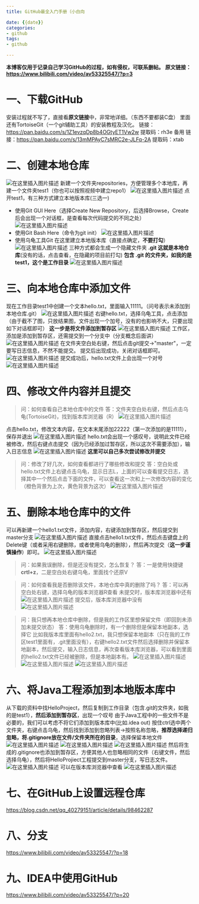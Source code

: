 ```yaml
---
title: GitHub最全入门手册（小白向

date: {{date}}
categories:
- github
tags:
- github

---
```

**本博客仅用于记录自己学习GitHub的过程，如有侵权，可联系删帖。**
**原文链接：https://www.bilibili.com/video/av53325547/?p=3**

# 一、下载GitHub
安装过程就不写了，直接看**原文链接**中，非常地详细。（东西不要都装C盘）
里面还有TortoiseGit（一个git辅助工具）的安装教程及汉化。
链接：https://pan.baidu.com/s/1Z1evzqDp8b4OGtyET1Vw2w 提取码：rh3e
备用  链接：https://pan.baidu.com/s/13mMPAyC7sMRC2e-JLFq-2A  提取码：xtab 

# 二、创建本地仓库
![在这里插入图片描述](https://img-blog.csdnimg.cn/20190804093141239.png?x-oss-process=image/watermark,type_ZmFuZ3poZW5naGVpdGk,shadow_10,text_aHR0cHM6Ly9ibG9nLmNzZG4ubmV0L3FxXzQwMjc5MTUx,size_16,color_FFFFFF,t_70)
新建一个文件夹repositories，方便管理多个本地库，再建一个文件夹test1（你也可以按照视频中建立repo1）
![在这里插入图片描述](https://img-blog.csdnimg.cn/20190804094349834.PNG?x-oss-process=image/watermark,type_ZmFuZ3poZW5naGVpdGk,shadow_10,text_aHR0cHM6Ly9ibG9nLmNzZG4ubmV0L3FxXzQwMjc5MTUx,size_16,color_FFFFFF,t_70)
点开test1，有三种方式建立本地版本库(三选一)
 - 使用Git GUI Here（选择Create New Repository，后选择Browse，Create后会出现一个对话框，是查看每次代码提交的不同之处）
![在这里插入图片描述](https://img-blog.csdnimg.cn/20190804094848650.PNG?x-oss-process=image/watermark,type_ZmFuZ3poZW5naGVpdGk,shadow_10,text_aHR0cHM6Ly9ibG9nLmNzZG4ubmV0L3FxXzQwMjc5MTUx,size_16,color_FFFFFF,t_70)
 - 使用Git Bash Here（命令为git init）
![在这里插入图片描述](https://img-blog.csdnimg.cn/20190804095149346.PNG)
 - 使用乌龟工具Git 在这里建立本地版本库（直接点确定，**不要打勾**）
![在这里插入图片描述](https://img-blog.csdnimg.cn/20190804095310713.PNG?x-oss-process=image/watermark,type_ZmFuZ3poZW5naGVpdGk,shadow_10,text_aHR0cHM6Ly9ibG9nLmNzZG4ubmV0L3FxXzQwMjc5MTUx,size_16,color_FFFFFF,t_70)
三种方式都会生成一个隐藏文件夹  **.git  这就是本地仓库**(没有的话，点击查看，在隐藏的项目前打勾)
**包含 .git 的文件夹，如我的是test1，这个是工作目录**
![在这里插入图片描述](https://img-blog.csdnimg.cn/20190804095656610.PNG?x-oss-process=image/watermark,type_ZmFuZ3poZW5naGVpdGk,shadow_10,text_aHR0cHM6Ly9ibG9nLmNzZG4ubmV0L3FxXzQwMjc5MTUx,size_16,color_FFFFFF,t_70)
# 三、向本地仓库中添加文件
现在工作目录test1中创建一个文本hello.txt，里面输入11111。（问号表示未添加到本地仓库.git）
![在这里插入图片描述](https://img-blog.csdnimg.cn/20190804100251604.PNG)
右键hello.txt，选择乌龟工具，点击添加（由于截不了图，只放结果图，文件出现一个加号，没有的也影响不大，只要出现如下对话框即可）
**这一步是将文件添加到暂存区**
![在这里插入图片描述](https://img-blog.csdnimg.cn/20190804100725747.PNG?x-oss-process=image/watermark,type_ZmFuZ3poZW5naGVpdGk,shadow_10,text_aHR0cHM6Ly9ibG9nLmNzZG4ubmV0L3FxXzQwMjc5MTUx,size_16,color_FFFFFF,t_70)
工作区，添加是添加到暂存区，还需提交到一个分支中（分支概念后面讲）
![在这里插入图片描述](https://img-blog.csdnimg.cn/20190804100950396.PNG?x-oss-process=image/watermark,type_ZmFuZ3poZW5naGVpdGk,shadow_10,text_aHR0cHM6Ly9ibG9nLmNzZG4ubmV0L3FxXzQwMjc5MTUx,size_16,color_FFFFFF,t_70)
在文件夹空白处右键，然后点击git提交->"master"，一定要写日志信息，不然不能提交。
提交后出现成功，关闭对话框即可。
![在这里插入图片描述](https://img-blog.csdnimg.cn/20190804101650239.PNG?x-oss-process=image/watermark,type_ZmFuZ3poZW5naGVpdGk,shadow_10,text_aHR0cHM6Ly9ibG9nLmNzZG4ubmV0L3FxXzQwMjc5MTUx,size_16,color_FFFFFF,t_70)
提交成功后，hello.txt文件上会出现一个对号
![在这里插入图片描述](https://img-blog.csdnimg.cn/20190804101820336.PNG)
# 四、修改文件内容并且提交

> 问：如何查看自己本地仓库中的文件
> 答：文件夹空白处右键，然后点击乌龟(TortoiseGit)，找到版本库浏览器（R）
![在这里插入图片描述](https://img-blog.csdnimg.cn/20190804102319355.PNG?x-oss-process=image/watermark,type_ZmFuZ3poZW5naGVpdGk,shadow_10,text_aHR0cHM6Ly9ibG9nLmNzZG4ubmV0L3FxXzQwMjc5MTUx,size_16,color_FFFFFF,t_70)

点击hello.txt，修改文本内容，在文本末尾添加22222（第一次添加的是11111），保存并退出
![在这里插入图片描述](https://img-blog.csdnimg.cn/20190804102537101.PNG)
hello.txt会出现一个感叹号，说明此文件已经被修改，然后右键点击提交（因为已经添加过暂存区，所以这次不需要添加），输入日志信息
![在这里插入图片描述](https://img-blog.csdnimg.cn/2019080410302216.PNG?x-oss-process=image/watermark,type_ZmFuZ3poZW5naGVpdGk,shadow_10,text_aHR0cHM6Ly9ibG9nLmNzZG4ubmV0L3FxXzQwMjc5MTUx,size_16,color_FFFFFF,t_70)
**这里可以自己多次尝试修改并提交**

> 问：修改了好几次，如何查看都进行了哪些修改和提交
> 答：空白处或hello.txt文件上右键点击乌龟，显示日志L，上面的可以查看提交日志，选择其中一个然后点击下面的文件，可以查看这一次和上一次修改内容的变化（橙色背景为上次，黄色背景为这次）
> ![在这里插入图片描述](https://img-blog.csdnimg.cn/20190804103708829.PNG?x-oss-process=image/watermark,type_ZmFuZ3poZW5naGVpdGk,shadow_10,text_aHR0cHM6Ly9ibG9nLmNzZG4ubmV0L3FxXzQwMjc5MTUx,size_16,color_FFFFFF,t_70)
# 五、删除本地仓库中的文件
可以再新建一个hello1.txt文件，添加内容，右键添加到暂存区，然后提交到master分支
![在这里插入图片描述](https://img-blog.csdnimg.cn/20190804104330289.PNG)
直接点击hello1.txt文件，然后点击键盘上的Delete键（或者采用右键删除，或者使用乌龟的删除），然后再次提交（**这一步谨慎操作**）即可。
![在这里插入图片描述](https://img-blog.csdnimg.cn/20190804105247353.PNG?x-oss-process=image/watermark,type_ZmFuZ3poZW5naGVpdGk,shadow_10,text_aHR0cHM6Ly9ibG9nLmNzZG4ubmV0L3FxXzQwMjc5MTUx,size_16,color_FFFFFF,t_70)
> 问：如果我误删除，但是还没有提交，怎么恢复？
> 答：一是使用快捷键**crtl+z**，二是空白处右键乌龟，里面找个还原V

> 问：如何查看我是否删除该文件，本地仓库中真的删除了吗？
> 答：可以再空白处右键，选择乌龟的版本浏览器R查看
> 未提交时，版本库浏览器中还有![在这里插入图片描述](https://img-blog.csdnimg.cn/20190804105402505.PNG?x-oss-process=image/watermark,type_ZmFuZ3poZW5naGVpdGk,shadow_10,text_aHR0cHM6Ly9ibG9nLmNzZG4ubmV0L3FxXzQwMjc5MTUx,size_16,color_FFFFFF,t_70)
> 提交后，版本库浏览器中没有![在这里插入图片描述](https://img-blog.csdnimg.cn/20190804105510123.PNG?x-oss-process=image/watermark,type_ZmFuZ3poZW5naGVpdGk,shadow_10,text_aHR0cHM6Ly9ibG9nLmNzZG4ubmV0L3FxXzQwMjc5MTUx,size_16,color_FFFFFF,t_70)

> 问：我只想再本地仓库中删除，但是我的工作区里想保留文件（即回到未添加未提交状态）
> 答：使用乌龟删除时，有一个删除但是保留本地副本，选择它
> 比如我版本库里面有hello2.txt，我只想保留本地副本（只在我的工作区test1里面有，.git里面没有），右键hello2.txt文件然后选择删除并保留本地副本，然后提交，输入日志信息，再次查看版本库浏览器，可以看到里面的hello2.txt文件已经被删除，但是本地副本有。
>![在这里插入图片描述](https://img-blog.csdnimg.cn/20190804110122859.PNG?x-oss-process=image/watermark,type_ZmFuZ3poZW5naGVpdGk,shadow_10,text_aHR0cHM6Ly9ibG9nLmNzZG4ubmV0L3FxXzQwMjc5MTUx,size_16,color_FFFFFF,t_70)
>![在这里插入图片描述](https://img-blog.csdnimg.cn/20190804110533475.PNG?x-oss-process=image/watermark,type_ZmFuZ3poZW5naGVpdGk,shadow_10,text_aHR0cHM6Ly9ibG9nLmNzZG4ubmV0L3FxXzQwMjc5MTUx,size_16,color_FFFFFF,t_70)
>![在这里插入图片描述](https://img-blog.csdnimg.cn/20190804110717293.PNG?x-oss-process=image/watermark,type_ZmFuZ3poZW5naGVpdGk,shadow_10,text_aHR0cHM6Ly9ibG9nLmNzZG4ubmV0L3FxXzQwMjc5MTUx,size_16,color_FFFFFF,t_70)
# 六、将Java工程添加到本地版本库中
从下载的资料中找HelloProject，然后复制到工作目录（包含.git的文件夹，如我的是test1），**然后添加到暂存区**，出现一个叹号
由于Java工程中的一些文件不是必要的，我们可以考虑不将它们添加到版本库中(比如.idea out)
按住ctrl选中两个文件夹，右键点击乌龟，然后找到添加到忽略列表->按照名称忽略，**推荐选择递归忽略，将.gitignore放在文件/文件夹所在的目录**，选择保留本地文件
![在这里插入图片描述](https://img-blog.csdnimg.cn/20190804112244228.PNG)
![在这里插入图片描述](https://img-blog.csdnimg.cn/20190804112550887.PNG?x-oss-process=image/watermark,type_ZmFuZ3poZW5naGVpdGk,shadow_10,text_aHR0cHM6Ly9ibG9nLmNzZG4ubmV0L3FxXzQwMjc5MTUx,size_16,color_FFFFFF,t_70)
![在这里插入图片描述](https://img-blog.csdnimg.cn/20190804112601142.PNG?x-oss-process=image/watermark,type_ZmFuZ3poZW5naGVpdGk,shadow_10,text_aHR0cHM6Ly9ibG9nLmNzZG4ubmV0L3FxXzQwMjc5MTUx,size_16,color_FFFFFF,t_70)
然后将生成的.gitignore也添加到暂存区，方便其他人也忽略相同的文件（右键文件，然后选择乌龟），然后将HelloProjiect工程提交到master分支，写日志文件。
![在这里插入图片描述](https://img-blog.csdnimg.cn/20190804113106947.PNG?x-oss-process=image/watermark,type_ZmFuZ3poZW5naGVpdGk,shadow_10,text_aHR0cHM6Ly9ibG9nLmNzZG4ubmV0L3FxXzQwMjc5MTUx,size_16,color_FFFFFF,t_70)
可以在版本库浏览器中查看
![在这里插入图片描述](https://img-blog.csdnimg.cn/20190804113307879.PNG?x-oss-process=image/watermark,type_ZmFuZ3poZW5naGVpdGk,shadow_10,text_aHR0cHM6Ly9ibG9nLmNzZG4ubmV0L3FxXzQwMjc5MTUx,size_16,color_FFFFFF,t_70)
# 七、在GitHub上设置远程仓库
https://blog.csdn.net/qq_40279151/article/details/98462287
# 八、分支
https://www.bilibili.com/video/av53325547/?p=18
# 九、IDEA中使用GitHub
https://www.bilibili.com/video/av53325547/?p=20